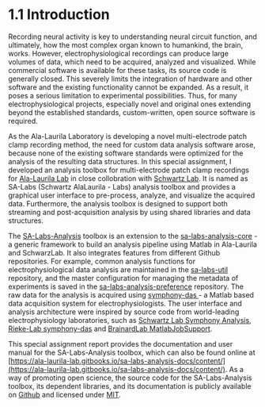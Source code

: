 # 1.1 Introduction

Recording neural activity is key to understanding neural circuit function, and ultimately, how the most complex organ known to humankind, the brain, works. However, electrophysiological recordings can produce large volumes of data, which need to be acquired, analyzed and visualized. While commercial software is available for these tasks, its source code is generally closed. This severely limits the integration of hardware and other software and the existing functionality cannot be expanded. As a result, it poses a serious limitation to experimental possibilities. Thus, for many electrophysiological projects, especially novel and original ones extending beyond the established standards, custom-written, open source software is required.

As the Ala-Laurila Laboratory is developing a novel multi-electrode patch clamp recording method, the need for custom data analysis software arose, because none of the existing software standards were optimized for the analysis of the resulting data structures. In this special assignment, I developed an analysis toolbox for multi-electrode patch clamp recordings for [Ala-Laurila Lab](http://ala-laurila.biosci.helsinki.fi/) in close collobration with [Schwartz Lab](http://schwartzlab.feinberg.northwestern.edu/). It is named as SA-Labs \(Schwartz AlaLaurila - Labs\) analysis toolbox and provides a graphical user interface to pre-process, analyze, and visualize the acquired data. Furthermore, the analysis toolbox is designed to support both streaming and post-acquisition analysis by using shared libraries and data structures.

The [SA-Labs-Analysis](https://github.com/Schwartz-AlaLaurila-Labs/sa-labs-analysis) toolbox is an extension to the [sa-labs-analysis-core](https://github.com/Schwartz-AlaLaurila-Labs/sa-labs-analysis-core.git) - a generic framework to build an analysis pipeline using Matlab in Ala-Laurila and SchwarzLab. It also integrates features from different Github repositories. For example, common analysis functions for electrophysiological data analysis are maintained in the [sa-labs-util ](https://github.com/Schwartz-AlaLaurila-Labs/sa-labs-util.git)repository, and the master configuration for managing the metadata of experiments is saved in the [sa-labs-analysis-preference](https://github.com/Schwartz-AlaLaurila-Labs/sa-labs-analysis-preference.git) repository. The raw data for the analysis is acquired using [symphony-das ](http://symphony-das.github.io/)- a Matlab based data acquisition system for electrophysiologists. The user interface and analysis architecture were inspired by source code from world-leading electrophysiology laboratories, such as [Schwartz Lab Symphony Analysis](https://github.com/SchwartzNU/SymphonyAnalysis), [Rieke-Lab symphony-das](https://cafarm.gitbooks.io/symphony/content/Architecture.html) and [BrainardLab MatlabJobSupport](https://github.com/BrainardLab/MatlabJobSupport).

This special assignment report provides the documentation and user manual for the SA-Labs-Analysis toolbox, which can also be found online at [https://ala-laurila-lab.gitbooks.io/sa-labs-analysis-docs/content/](https://ala-laurila-lab.gitbooks.io/sa-labs-analysis-docs/content/). As a way of promoting open science, the source code for the SA-Labs-Analysis toolbox, its dependent libraries, and its documentation is publicly available on [Github](https://github.com/Schwartz-AlaLaurila-Labs/) and licensed under [MIT](https://github.com/Schwartz-AlaLaurila-Labs/sa-labs-analysis/blob/master/LICENSE).

